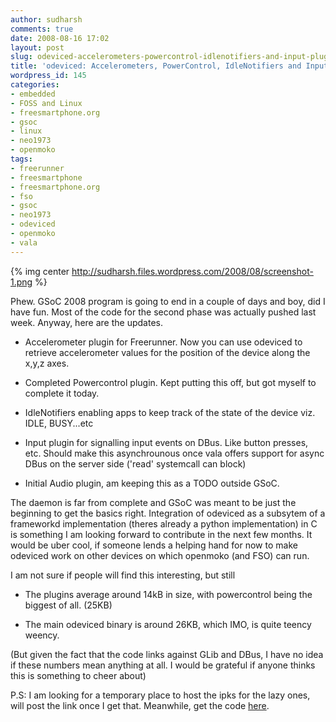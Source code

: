 ```yaml
---
author: sudharsh
comments: true
date: 2008-08-16 17:02
layout: post
slug: odeviced-accelerometers-powercontrol-idlenotifiers-and-input-plugins
title: 'odeviced: Accelerometers, PowerControl, IdleNotifiers and Input plugins'
wordpress_id: 145
categories:
- embedded
- FOSS and Linux
- freesmartphone.org
- gsoc
- linux
- neo1973
- openmoko
tags:
- freerunner
- freesmartphone
- freesmartphone.org
- fso
- gsoc
- neo1973
- odeviced
- openmoko
- vala
---
```


{% img center http://sudharsh.files.wordpress.com/2008/08/screenshot-1.png %}

Phew. GSoC 2008 program is going to end in a couple of days and boy, did I have fun. Most of the code for the second phase was actually pushed last week. Anyway, here are the updates.



	
  * Accelerometer plugin for Freerunner. Now you can use odeviced to retrieve accelerometer values for the position of the device along the x,y,z axes.

	
  * Completed Powercontrol plugin. Kept putting this off, but got myself to complete it today.

	
  * IdleNotifiers enabling apps to keep track of the state of the device viz. IDLE, BUSY...etc

	
  * Input plugin for signalling input events on DBus. Like button presses, etc. Should make this asynchrounous once vala offers support for async DBus on the server side ('read' systemcall can block)

	
  * Initial Audio plugin, am keeping this as a TODO outside GSoC.


The daemon is far from complete and GSoC was meant to be just the beginning to get the basics right. Integration of odeviced as a subsytem of a frameworkd implementation (theres already a python implementation) in C is something I am looking forward to contribute in the next few months. It would be uber cool, if someone lends a helping hand for now to make odeviced work on other devices on which openmoko (and FSO) can run.

I am not sure if people will find this interesting, but still

	
  * The plugins average around 14kB in size, with powercontrol being the biggest of all. (25KB)

	
  * The main odeviced binary is around 26KB, which IMO, is quite teency weency.


(But given the fact that the code links against GLib and DBus, I have no idea if these numbers mean anything at all. I would be grateful if anyone thinks this is something to cheer about)

P.S: I am looking for a temporary place to host the ipks for the lazy ones, will post the link once I get that. Meanwhile, get the code [here](http://git.freesmartphone.org/?p=openmoko-gsoc2008.git;a=summary).
